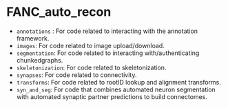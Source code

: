 # FANC_auto_recon
- `annotations` : For code related to interacting with the annotation framework.
- `images`: For code related to image upload/download.
- `segmentation`: For code related to interacting with/authenticating chunkedgraphs.
- `skeletonization`: For code related to skeletonization.
- `synapses`: For code related to connectivity.
- `transforms`: For code related to rootID lookup and alignment transforms.
- `syn_and_seg`: For code that combines automated neuron segmentation with automated synaptic partner predictions to build connectomes.
